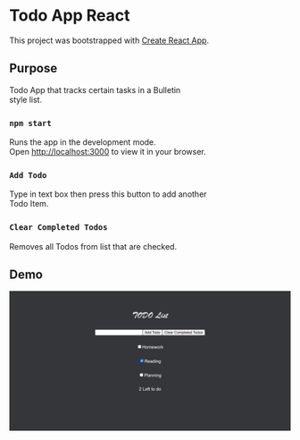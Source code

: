 # Todo App React

This project was bootstrapped with [Create React App](https://github.com/facebook/create-react-app).

## Purpose

Todo App that tracks certain tasks in a Bulletin \
style list. 

### `npm start`

Runs the app in the development mode.\
Open [http://localhost:3000](http://localhost:3000) to view it in your browser.

### `Add Todo`

Type in text box then press this button to add another \
Todo Item.

### `Clear Completed Todos`

Removes all Todos from list that are checked.

## Demo
<img src="public/demoimage.png" alt="Todo List App Demo Image"/>


